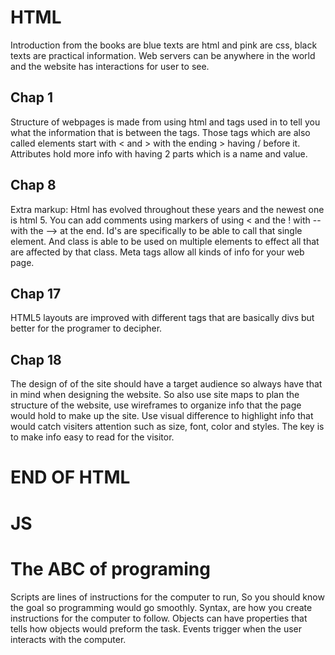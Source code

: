 <!--- From the Duckett HTML book:
Introduction (pp.2-11)
HTML Chapter 1: “Structure” (pp.12-39)
HTML Chapter 8: “Extra Markup” (p.176-199)
HTML Chapter 17: “HTML5 Layout” (pp.428-451)
HTML Chapter 18: “Process & Design” (pp.452-475)
From the Duckett JS book:
Introduction
JS Chapter 1: “The ABC of Programming” (pp.11-52)-->


# HTML

Introduction from the books are blue texts are html and pink are css, black texts are practical information. Web servers can be anywhere in the world and the website has interactions for user to see.
## Chap 1

Structure of webpages is made from using html and tags used in to tell you what the information that is between the tags. Those tags  which are also called elements start with < and > with the ending > having / before it. Attributes hold more info with having 2 parts which is a name and value.

## Chap 8

Extra markup: Html has evolved throughout these years and the newest one is html 5. You can add comments using markers of using < and the ! with -- with the --> at the end. Id's are specifically to be able to call that single element. And class is able to be used on multiple elements to effect all that are affected by that class. Meta tags allow all kinds of info for your web page.

## Chap 17

HTML5 layouts are improved with different tags that are basically divs but better for the programer to decipher.

## Chap 18

The design of of the site should have a target audience so always have that in mind when designing the website. So also use site maps to plan the structure of the website, use wireframes to organize info that the page would hold to make up the site. Use visual difference to highlight info that would catch visiters attention such as size, font, color and styles. The key is to make info easy to read for the visitor.

# END OF HTML

# JS

# The ABC of programing

Scripts are lines of instructions for the computer to run, So you should know the goal so programming would go smoothly. Syntax, are how you create instructions for the computer to follow. Objects can have properties that tells how objects would preform the task. Events trigger when the user interacts with the computer. 

